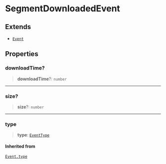 # SegmentDownloadedEvent

## Extends

- [`Event`](reference/classes/Event.md)

## Properties

### downloadTime?

> **downloadTime**?: `number`

***

### size?

> **size**?: `number`

***

### type

> **type**: [`EventType`](reference/enumerations/EventType.md)

#### Inherited from

[`Event.type`](reference/classes/Event.md#type)
